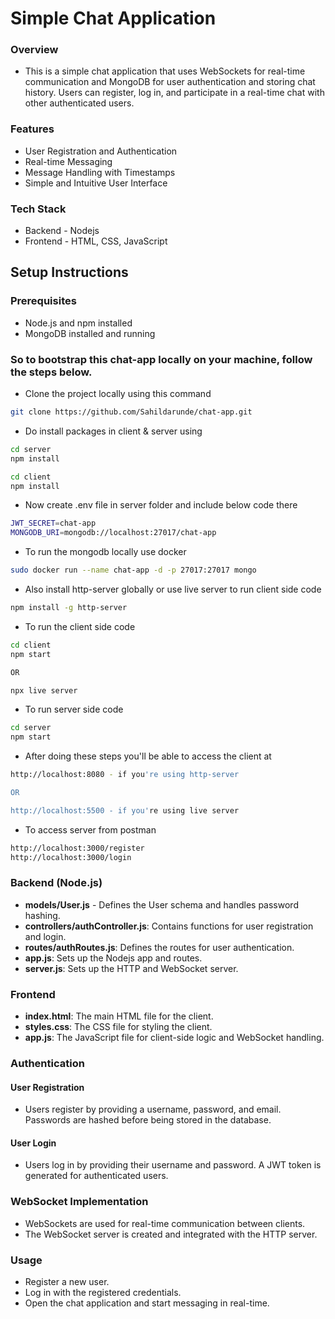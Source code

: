 # Simple Chat Application

### Overview
* This is a simple chat application that uses WebSockets for real-time communication and MongoDB for user authentication and storing chat history. Users can register, log in, and participate in a real-time chat with other authenticated users.

### Features
* User Registration and Authentication
* Real-time Messaging
* Message Handling with Timestamps
* Simple and Intuitive User Interface

### Tech Stack
*   Backend - Nodejs
*   Frontend - HTML, CSS, JavaScript

## Setup Instructions
### Prerequisites

* Node.js and npm installed
* MongoDB installed and running

### So to bootstrap this chat-app locally on your machine, follow the steps below.

* Clone the project locally using this command
```bash
git clone https://github.com/Sahildarunde/chat-app.git
```
* Do install packages in client & server using
```bash
cd server 
npm install

cd client
npm install
```

* Now create .env file in server folder and include below code there
```bash
JWT_SECRET=chat-app
MONGODB_URI=mongodb://localhost:27017/chat-app
```

* To run the mongodb locally use docker
```bash
sudo docker run --name chat-app -d -p 27017:27017 mongo 
```

* Also install http-server globally or use live server to run client side code
```bash
npm install -g http-server
```

* To run the client side code
```bash
cd client
npm start

OR

npx live server
```

* To run server side code
```bash
cd server
npm start
```

* After doing these steps you'll be able to access the client at 
```bash
http://localhost:8080 - if you're using http-server 

OR

http://localhost:5500 - if you're using live server
```


* To access server from postman 
```bash
http://localhost:3000/register
http://localhost:3000/login
```


### Backend (Node.js)
* **models/User.js** -  Defines the User schema and handles password hashing.
* **controllers/authController.js**: Contains functions for user registration and login.
* **routes/authRoutes.js**: Defines the routes for user authentication.
* **app.js**: Sets up the Nodejs app and routes.
* **server.js**: Sets up the HTTP and WebSocket server.


### Frontend 
* **index.html**: The main HTML file for the client.
* **styles.css**: The CSS file for styling the client.
* **app.js**: The JavaScript file for client-side logic and WebSocket handling.

### Authentication
#### User Registration
* Users register by providing a username, password, and email. Passwords are hashed before being stored in the database.

#### User Login
* Users log in by providing their username and password. A JWT token is generated for authenticated users.

### WebSocket Implementation
* WebSockets are used for real-time communication between clients.
* The WebSocket server is created and integrated with the HTTP server.

### Usage
* Register a new user.
* Log in with the registered credentials.
* Open the chat application and start messaging in real-time.